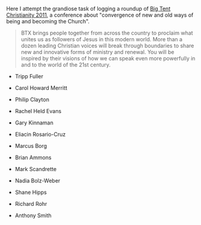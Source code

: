 Here I attempt the grandiose task of logging a roundup of [Big Tent Christianity 2011](http://www.bigtentchristianity.com/ "Big Tent Christianity"), a conference about "convergence of new and old ways of being and becoming the Church".

>BTX brings people together from across the country to proclaim what unites us as followers of Jesus in this modern world. More than a dozen leading Christian voices will break through boundaries to share new and innovative forms of ministry and renewal. You will be inspired by their visions of how we can speak even more powerfully in and to the world of the 21st century.

* Tripp Fuller 

* Carol Howard Merritt

* Philip Clayton

* Rachel Held Evans

* Gary Kinnaman

* Eliacin Rosario-Cruz

* Marcus Borg

* Brian Ammons

* Mark Scandrette

* Nadia Bolz-Weber

* Shane Hipps

* Richard Rohr

* Anthony Smith

